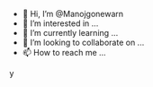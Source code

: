 - 👋 Hi, I’m @Manojgonewarn
- 👀 I’m interested in ...
- 🌱 I’m currently learning ...
- 💞️ I’m looking to collaborate on ...
- 📫 How to reach me ...

<!---
Manojgonewarn/Manojgonewarn is a ✨ special ✨ repository because its `README.md` (this file) appears on your GitHub profile.
You can click the Preview link to take a look at your changes.
--->y
